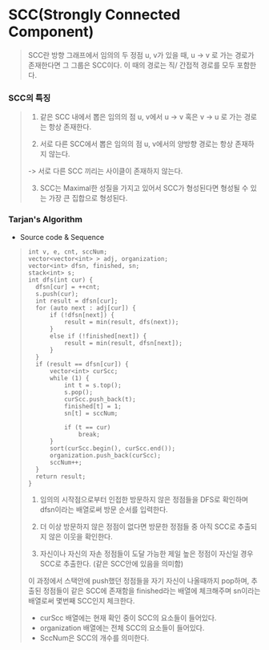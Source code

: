 # SCC(Strongly Connected Component)

> SCC란 방향 그래프에서 임의의 두 정점 u, v가 있을 때, u -> v 로 가는 경로가 존재한다면 그 그룹은 SCC이다. 이 때의 경로는 직/ 간접적 경로를 모두 포함한다.



### SCC의 특징

>1.  같은 SCC 내에서 뽑은 임의의 점 u, v에서 u -> v 혹은 v -> u 로 가는 경로는 항상 존재한다.
>
>2.  서로 다른 SCC에서 뽑은 임의의 점 u, v에서의 양방향 경로는 항상 존재하지 않는다. 
>
>   -> 서로 다른 SCC 끼리는 사이클이 존재하지 않는다.
>
>3.  SCC는 Maximal한 성질을 가지고 있어서 SCC가 형성된다면 형성될 수 있는 가장 큰 집합으로 형성된다.


### Tarjan's Algorithm
 * Source code & Sequence

>```
>int v, e, cnt, sccNum;
>vector<vector<int> > adj, organization;
>vector<int> dfsn, finished, sn;
>stack<int> s;
>int dfs(int cur) {
>	dfsn[cur] = ++cnt;
>	s.push(cur);
>	int result = dfsn[cur];
>	for (auto next : adj[cur]) {
>		if (!dfsn[next]) {
>			result = min(result, dfs(next));
>		}
>		else if (!finished[next]) {
>			result = min(result, dfsn[next]);
>		}
>	}
>	if (result == dfsn[cur]) {
>		vector<int> curScc;
>		while (1) {
>			int t = s.top();
>			s.pop();
>			curScc.push_back(t);
>			finished[t] = 1;
>			sn[t] = sccNum;
>
>			if (t == cur)
>				break;
>		}
>		sort(curScc.begin(), curScc.end());
>		organization.push_back(curScc);
>		sccNum++;
>	}
>	return result;
>}
>```
>
>1. 임의의 시작점으로부터 인접한 방문하지 않은 정점들을 DFS로 확인하며 dfsn이라는 배열로써 방문 순서를 입력한다.
>
>2. 더 이상 방문하지 않은 정점이 없다면 방문한 정점들 중 아직 SCC로 추출되지 않은 이웃을 확인한다.
>
>3. 자신이나 자신의 자손 정점들이 도달 가능한 제일 높은 정점이 자신일 경우 SCC로 추출한다. (같은 SCC안에 있음을 의미함) 
>
>   이 과정에서 스택안에 push했던 정점들을 자기 자신이 나올때까지 pop하며, 추출된 정점들이 같은 SCC에 존재함을 finished라는 배열에 체크해주며 sn이라는 배열로써 몇번째 SCC인지 체크한다.
>
>* curScc 배열에는 현재 확인 중이 SCC의 요소들이 들어있다.
>* organization 배열에는 전체 SCC의 요소들이 들어있다.
>* SccNum은 SCC의 개수를 의미한다.



